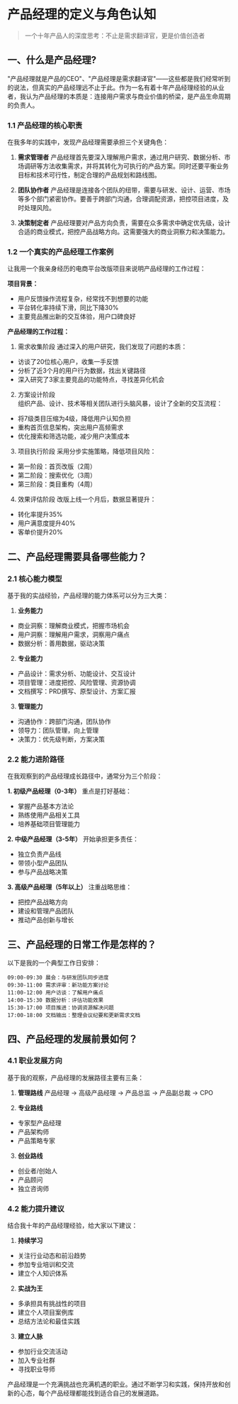 # 产品经理的定义与角色认知
> 一个十年产品人的深度思考：不止是需求翻译官，更是价值创造者

## 一、什么是产品经理?

"产品经理就是产品的CEO"、"产品经理是需求翻译官"——这些都是我们经常听到的说法，但真实的产品经理远不止于此。作为一名有着十年产品经理经验的从业者，我认为产品经理的本质是：连接用户需求与商业价值的桥梁，是产品生命周期的负责人。

### 1.1 产品经理的核心职责

在我多年的实践中，发现产品经理需要承担三个关键角色：

1. **需求管理者**
产品经理首先要深入理解用户需求，通过用户研究、数据分析、市场调研等方法收集需求，并将其转化为可执行的产品方案。同时还要平衡业务目标和技术可行性，制定合理的产品规划和路线图。

2. **团队协作者** 
产品经理是连接各个团队的纽带，需要与研发、设计、运营、市场等多个部门紧密协作。要善于跨部门沟通，合理调配资源，把控项目进度，及时处理风险。

3. **决策制定者**
产品经理要对产品方向负责，需要在众多需求中确定优先级，设计合适的商业模式，把控产品战略方向。这需要强大的商业洞察力和决策能力。

### 1.2 一个真实的产品经理工作案例

让我用一个我亲身经历的电商平台改版项目来说明产品经理的工作过程：

**项目背景：**
- 用户反馈操作流程复杂，经常找不到想要的功能
- 平台转化率持续下滑，同比下降30%
- 主要竞品推出新的交互体验，用户口碑良好

**产品经理的工作过程：**

1. 需求收集阶段
通过深入的用户研究，我们发现了问题的本质：
- 访谈了20位核心用户，收集一手反馈
- 分析了近3个月的用户行为数据，找出关键路径
- 深入研究了3家主要竞品的功能特点，寻找差异化机会

2. 方案设计阶段  
组织产品、设计、技术等相关团队进行头脑风暴，设计了全新的交互流程：
- 将7级类目压缩为4级，降低用户认知负担
- 重构首页信息架构，突出用户高频需求
- 优化搜索和筛选功能，减少用户决策成本

3. 项目执行阶段
采用分步实施策略，降低项目风险：
- 第一阶段：首页改版（2周）
- 第二阶段：搜索优化（3周）
- 第三阶段：类目重构（4周）

4. 效果评估阶段
改版上线一个月后，数据显著提升：
- 转化率提升35%
- 用户满意度提升40%
- 客单价提升20%

## 二、产品经理需要具备哪些能力？

### 2.1 核心能力模型

基于我的实战经验，产品经理的能力体系可以分为三大类：

1. **业务能力**
- 商业洞察：理解商业模式，把握市场机会
- 用户洞察：理解用户需求，洞察用户痛点
- 数据分析：善用数据，驱动决策

2. **专业能力**
- 产品设计：需求分析、功能设计、交互设计
- 项目管理：进度把控、风险管理、资源协调
- 文档撰写：PRD撰写、原型设计、方案汇报

3. **管理能力**
- 沟通协作：跨部门沟通，团队协作
- 领导力：团队管理，向上管理
- 决策力：优先级判断，方案决策

### 2.2 能力进阶路径

在我观察到的产品经理成长路径中，通常分为三个阶段：

**1. 初级产品经理（0-3年）**
重点是打好基础：
- 掌握产品基本方法论
- 熟练使用产品相关工具
- 培养基础项目管理能力

**2. 中级产品经理（3-5年）**
开始承担更多责任：
- 独立负责产品线
- 带领小型产品团队
- 参与产品战略决策

**3. 高级产品经理（5年以上）**
注重战略思维：
- 把控产品战略方向
- 建设和管理产品团队
- 推动产品创新与增长

## 三、产品经理的日常工作是怎样的？

以下是我的一个典型工作日安排：

```
09:00-09:30 晨会：与研发团队同步进度
09:30-11:00 需求评审：新功能方案讨论
11:00-12:00 用户访谈：了解用户痛点
14:00-15:30 数据分析：评估功能效果
15:30-17:00 项目推进：协调资源解决问题
17:00-18:00 文档输出：整理会议纪要和更新需求文档
```

## 四、产品经理的发展前景如何？

### 4.1 职业发展方向

基于我的观察，产品经理的发展路径主要有三条：

1. **管理路线**
产品经理 → 高级产品经理 → 产品总监 → 产品副总裁 → CPO

2. **专业路线**
- 专家型产品经理
- 产品架构师
- 产品策略专家

3. **创业路线**
- 创业者/创始人
- 产品顾问
- 独立咨询师

### 4.2 能力提升建议

结合我十年的产品经理经验，给大家以下建议：

1. **持续学习**
- 关注行业动态和前沿趋势
- 参加专业培训和交流
- 建立个人知识体系

2. **实战为王**
- 多承担具有挑战性的项目
- 建立个人项目案例库
- 总结方法论和最佳实践

3. **建立人脉**
- 参加行业交流活动
- 加入专业社群
- 寻找职业导师

产品经理是一个充满挑战也充满机遇的职业。通过不断学习和实践，保持开放和创新的心态，每个产品经理都能找到适合自己的发展道路。